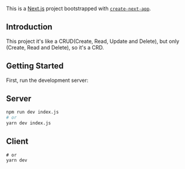This is a [Next.js](https://nextjs.org/) project bootstrapped with [`create-next-app`](https://github.com/vercel/next.js/tree/canary/packages/create-next-app).

## Introduction

<p>
  This project it's like a CRUD(Create, Read, Update and Delete), but only (Create, Read and Delete), so it's a CRD. 
</p>

## Getting Started

First, run the development server:

## Server
```bash
npm run dev index.js
# or
yarn dev index.js
```

## Client
```npm run dev
# or 
yarn dev

